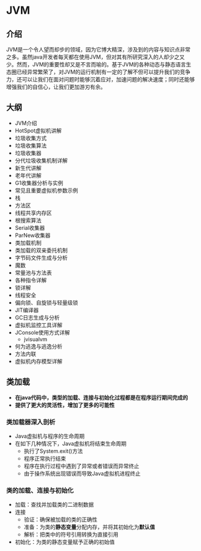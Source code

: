 # JVM

## 介绍

​	JVM是一个令人望而却步的领域，因为它博大精深，涉及到的内容与知识点非常之多。虽然java开发者每天都在使用JVM，但对其有所研究深入的人却少之又少。然而，JVM的重要性却又是不言而喻的。基于JVM的各种动态与静态语言生态圈已经异常繁荣了，对JVM的运行机制有一定的了解不但可以提升我们的竞争力，还可以让我们在面对问题时能够沉着应对，加速问题的解决速度；同时还能够增强我们的自信心，让我们更加游刃有余。



## 大纲

- JVM介绍
- HotSpot虚拟机讲解
- 垃圾收集方式
- 垃圾收集算法
- 垃圾收集器
- 分代垃圾收集机制详解
- 新生代讲解
- 老年代讲解
- G1收集器分析与实例
- 常见且重要虚拟机参数示例
- 栈
- 方法区
- 线程共享内存区
- 根搜索算法
- Serial收集器
- ParNew收集器
- 类加载机制
- 类加载的双亲委托机制
- 字节码文件生成与分析
- 魔数
- 常量池与方法表
- 各种指令详解
- 锁详解
- 线程安全
- 偏向锁、自旋锁与轻量级锁
- JIT编译器
- GC日志生成与分析
- 虚拟机监控工具详解
- JConsole使用方式详解
  - jvisualvm
- 何为逃逸与逃逸分析
- 方法内联
- 虚拟机内存模型详解



## 类加载

- **在java代码中，类型的加载、连接与初始化过程都是在程序运行期间完成的**
- **提供了更大的灵活性，增加了更多的可能性**



### 类加载器深入剖析

- Java虚拟机与程序的生命周期
- 在如下几种情况下，Java虚拟机将结束生命周期
  - 执行了System.exit()方法
  - 程序正常执行结束
  - 程序在执行过程中遇到了异常或者错误而异常终止
  - 由于操作系统出现错误而导致Java虚拟机进程终止



### 类的加载、连接与初始化

- 加载：查找并加载类的二进制数据
- 连接
  - 验证：确保被加载的类的正确性
  - 准备：为类的**静态变量**分配内存，并将其初始化为**默认值**
  - 解析：把类中的符号引用转换为直接引用
- 初始化：为类的静态变量赋予正确的初始值



